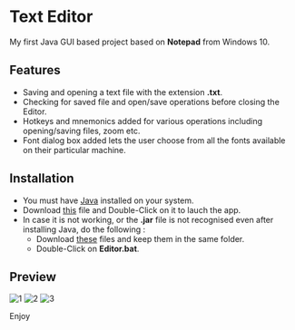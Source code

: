 # Text Editor
My first Java GUI based project based on **Notepad** from Windows 10.
## Features
- Saving and opening a text file with the extension **.txt**.
- Checking for saved file and open/save operations before closing the Editor.
- Hotkeys and mnemonics added for various operations including opening/saving files, zoom etc.
- Font dialog box added lets the user choose from all the fonts available on their particular machine.
## Installation
- You must have [Java](https://www.java.com/en/download/) installed on your system.
- Download [this](https://github.com/misraVaibhav/Text-Editor/raw/master/Editor.jar) file and Double-Click on it to lauch the app.
- In case it is not working, or the **.jar** file is not recognised even after installing Java, do the following :
  - Download [these](https://www.dropbox.com/sh/xd3peupo92c4ejt/AAAzBN9rtbcuEqiC3xT3IILQa?dl=0) files and keep them in the same folder.
  - Double-Click on **Editor.bat**.
## Preview
![1](https://github.com/misraVaibhav/Text-Editor/blob/master/Images/editor1.png)
![2](https://github.com/misraVaibhav/Text-Editor/blob/master/Images/editor2.png)
![3](https://github.com/misraVaibhav/Text-Editor/blob/master/Images/editor3.png) 

Enjoy
